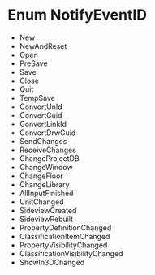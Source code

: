 # Enum NotifyEventID

* New
* NewAndReset
* Open
* PreSave
* Save
* Close
* Quit
* TempSave
* ConvertUnId
* ConvertGuid
* ConvertLinkId
* ConvertDrwGuid
* SendChanges
* ReceiveChanges
* ChangeProjectDB
* ChangeWindow
* ChangeFloor
* ChangeLibrary
* AllInputFinished
* UnitChanged
* SideviewCreated
* SideviewRebuilt
* PropertyDefinitionChanged
* ClassificationItemChanged
* PropertyVisibilityChanged
* ClassificationVisibilityChanged
* ShowIn3DChanged